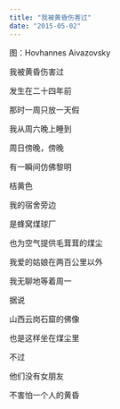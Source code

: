 ```yaml
---
title: "我被黄昏伤害过"
date: "2015-05-02"
---
```


图：Hovhannes Aivazovsky

我被黄昏伤害过  

发生在二十四年前

那时一周只放一天假

我从周六晚上睡到

周日傍晚，傍晚

有一瞬间仿佛黎明

桔黄色

我的宿舍旁边

是蜂窝煤球厂

也为空气提供毛茸茸的煤尘

我爱的姑娘在两百公里以外

我无聊地等着周一

据说

山西云岗石窟的佛像

也是这样坐在煤尘里

不过

他们没有女朋友

不害怕一个人的黄昏
